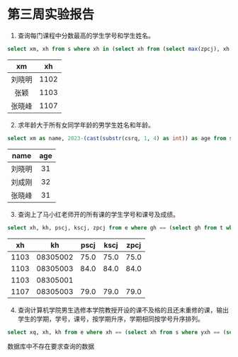 # 第三周实验报告

1. 查询每门课程中分数最高的学生学号和学生姓名。

```sql
select xm, xh from s where xh in (select xh from (select max(zpcj), xh from e where zpcj is not null group by kh));
```

| xm  |  xh  |
| :-: | :-: |
| 刘晓明 | 1102 |
| 张颖  | 1103 |
| 张晓峰 | 1107 |

2. 求年龄大于所有女同学年龄的男学生姓名和年龄。

```sql
select xm as name, 2023-(cast(substr(csrq, 1, 4) as int)) as age from s where cast(substr(csrq, 1, 4) as int) < (select cast(substr(csrq, 1, 4) as int) as year from s where xb == '女');
```

| name | age |
| :-: | :-: |
| 刘晓明  | 31  |
| 刘成刚  | 32  |
| 张晓峰  | 31  |

3. 查询上了马小红老师开的所有课的学生学号和课号及成绩。

```sql
select xh, kh, pscj, kscj, zpcj from e where gh == (select gh from t where xm == '马小红');
```

|  xh  |    kh    | pscj | kscj | zpcj |
| :-: | :-: | :-: | :-: | :-: |
| 1103 | 08305002 | 75.0 | 75.0 | 75.0 |
| 1103 | 08305003 | 84.0 | 84.0 | 84.0 |
| 1103 | 08305001 |      |      |      |
| 1107 | 08305003 | 79.0 | 79.0 | 79.0 |

4. 查询计算机学院男生选修本学院教授开设的课不及格的且还未重修的课，输出学生的学期，学号，课号，按学期升序，学期相同按学号升序排列。

```sql
select xq, xh, kh from e where xh == (select xh from s where yxh == (select yxh from d where mc == '计算机学院') and xb == ' 男') and kh in (select kh from c where yxh == (select yxh from d where mc == '计算机学院')) and zpcj < 60 order by xq asc, xh asc;
```

数据库中不存在要求查询的数据
